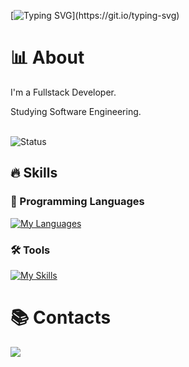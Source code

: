 [![Typing SVG](https://readme-typing-svg.demolab.com?font=Fira+Code&size=40&pause=1000&color=ffd700&center=true&vCenter=true&repeat=false&random=false&width=435&lines=Hi%2C+name's+Gabriel.)](https://git.io/typing-svg)

# 📊 About
I'm a Fullstack Developer.

Studying Software Engineering.<br><br>

<img src="https://github-readme-stats.vercel.app/api?username=Gabriel&show_icons=true&theme=ayu-mirage&card_width=400" alt="Status"/><br>
<!-- <img src="https://github-readme-stats.vercel.app/api/top-langs/?username=GSaiki26&layout=compact&langs_count=6&theme=radical&card_width=438" alt="Top languages"/> -->

## 🔥 Skills
### 📖 Programming Languages
[![My Languages](https://skillicons.dev/icons?i=bash,cs,js,py,react)](https://skillicons.dev)

<!-- ### Libs and Frameworks -->
<!-- [![My Skills](https://skillicons.dev/icons?i=adonis,bots,dotnet,express,flask,jest,selenium,sequelize)](https://skillicons.dev) -->

### 🛠️ Tools
[![My Skills](https://skillicons.dev/icons?i=raspberrypi,git,githubactions,linux,notion,figma,visualstudio,vscode)](https://skillicons.dev)

# 📚 Contacts
<a href="https:www.linkedin.com/in/gabrielferreiraa05">
  <img src="https://img.shields.io/badge/LinkedIn-0077B5?style=for-the-badge&logo=linkedin&logoColor=white"/>
</a>
